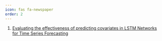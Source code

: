 ```yaml
---
icon: fas fa-newspaper
order: 2
---
```


1. <a href="https://arxiv.org/abs/2404.18553" target="_blank">Evaluating the effectiveness of predicting covariates in LSTM Networks for Time Series Forecasting</a>

<object data="../articles/rnn-covariates/rnn-covariates.pdf" width="900" height="1000" type='application/pdf'></object>